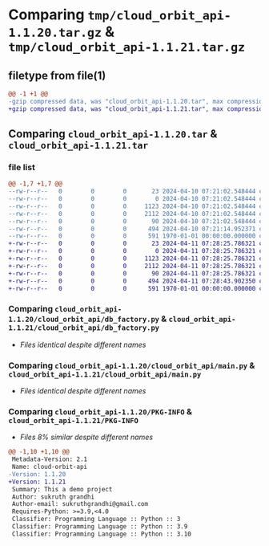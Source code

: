 # Comparing `tmp/cloud_orbit_api-1.1.20.tar.gz` & `tmp/cloud_orbit_api-1.1.21.tar.gz`

## filetype from file(1)

```diff
@@ -1 +1 @@
-gzip compressed data, was "cloud_orbit_api-1.1.20.tar", max compression
+gzip compressed data, was "cloud_orbit_api-1.1.21.tar", max compression
```

## Comparing `cloud_orbit_api-1.1.20.tar` & `cloud_orbit_api-1.1.21.tar`

### file list

```diff
@@ -1,7 +1,7 @@
--rw-r--r--   0        0        0       23 2024-04-10 07:21:02.548444 cloud_orbit_api-1.1.20/README.md
--rw-r--r--   0        0        0        0 2024-04-10 07:21:02.548444 cloud_orbit_api-1.1.20/cloud_orbit_api/__init__.py
--rw-r--r--   0        0        0     1123 2024-04-10 07:21:02.548444 cloud_orbit_api-1.1.20/cloud_orbit_api/db_factory.py
--rw-r--r--   0        0        0     2112 2024-04-10 07:21:02.548444 cloud_orbit_api-1.1.20/cloud_orbit_api/main.py
--rw-r--r--   0        0        0       90 2024-04-10 07:21:02.548444 cloud_orbit_api-1.1.20/cloud_orbit_api/models.py
--rw-r--r--   0        0        0      494 2024-04-10 07:21:14.952371 cloud_orbit_api-1.1.20/pyproject.toml
--rw-r--r--   0        0        0      591 1970-01-01 00:00:00.000000 cloud_orbit_api-1.1.20/PKG-INFO
+-rw-r--r--   0        0        0       23 2024-04-11 07:28:25.786321 cloud_orbit_api-1.1.21/README.md
+-rw-r--r--   0        0        0        0 2024-04-11 07:28:25.786321 cloud_orbit_api-1.1.21/cloud_orbit_api/__init__.py
+-rw-r--r--   0        0        0     1123 2024-04-11 07:28:25.786321 cloud_orbit_api-1.1.21/cloud_orbit_api/db_factory.py
+-rw-r--r--   0        0        0     2112 2024-04-11 07:28:25.786321 cloud_orbit_api-1.1.21/cloud_orbit_api/main.py
+-rw-r--r--   0        0        0       90 2024-04-11 07:28:25.786321 cloud_orbit_api-1.1.21/cloud_orbit_api/models.py
+-rw-r--r--   0        0        0      494 2024-04-11 07:28:43.902350 cloud_orbit_api-1.1.21/pyproject.toml
+-rw-r--r--   0        0        0      591 1970-01-01 00:00:00.000000 cloud_orbit_api-1.1.21/PKG-INFO
```

### Comparing `cloud_orbit_api-1.1.20/cloud_orbit_api/db_factory.py` & `cloud_orbit_api-1.1.21/cloud_orbit_api/db_factory.py`

 * *Files identical despite different names*

### Comparing `cloud_orbit_api-1.1.20/cloud_orbit_api/main.py` & `cloud_orbit_api-1.1.21/cloud_orbit_api/main.py`

 * *Files identical despite different names*

### Comparing `cloud_orbit_api-1.1.20/PKG-INFO` & `cloud_orbit_api-1.1.21/PKG-INFO`

 * *Files 8% similar despite different names*

```diff
@@ -1,10 +1,10 @@
 Metadata-Version: 2.1
 Name: cloud-orbit-api
-Version: 1.1.20
+Version: 1.1.21
 Summary: This a demo project
 Author: sukruth grandhi
 Author-email: sukruthgrandhi@gmail.com
 Requires-Python: >=3.9,<4.0
 Classifier: Programming Language :: Python :: 3
 Classifier: Programming Language :: Python :: 3.9
 Classifier: Programming Language :: Python :: 3.10
```

